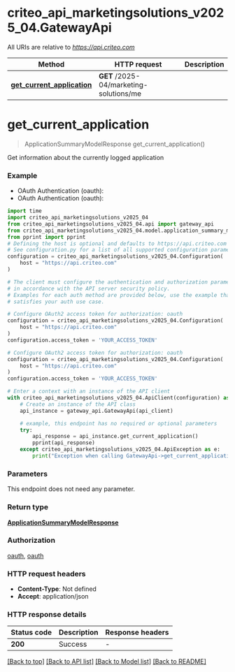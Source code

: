 # criteo_api_marketingsolutions_v2025_04.GatewayApi

All URIs are relative to *https://api.criteo.com*

Method | HTTP request | Description
------------- | ------------- | -------------
[**get_current_application**](GatewayApi.md#get_current_application) | **GET** /2025-04/marketing-solutions/me | 


# **get_current_application**
> ApplicationSummaryModelResponse get_current_application()



Get information about the currently logged application

### Example

* OAuth Authentication (oauth):
* OAuth Authentication (oauth):

```python
import time
import criteo_api_marketingsolutions_v2025_04
from criteo_api_marketingsolutions_v2025_04.api import gateway_api
from criteo_api_marketingsolutions_v2025_04.model.application_summary_model_response import ApplicationSummaryModelResponse
from pprint import pprint
# Defining the host is optional and defaults to https://api.criteo.com
# See configuration.py for a list of all supported configuration parameters.
configuration = criteo_api_marketingsolutions_v2025_04.Configuration(
    host = "https://api.criteo.com"
)

# The client must configure the authentication and authorization parameters
# in accordance with the API server security policy.
# Examples for each auth method are provided below, use the example that
# satisfies your auth use case.

# Configure OAuth2 access token for authorization: oauth
configuration = criteo_api_marketingsolutions_v2025_04.Configuration(
    host = "https://api.criteo.com"
)
configuration.access_token = 'YOUR_ACCESS_TOKEN'

# Configure OAuth2 access token for authorization: oauth
configuration = criteo_api_marketingsolutions_v2025_04.Configuration(
    host = "https://api.criteo.com"
)
configuration.access_token = 'YOUR_ACCESS_TOKEN'

# Enter a context with an instance of the API client
with criteo_api_marketingsolutions_v2025_04.ApiClient(configuration) as api_client:
    # Create an instance of the API class
    api_instance = gateway_api.GatewayApi(api_client)

    # example, this endpoint has no required or optional parameters
    try:
        api_response = api_instance.get_current_application()
        pprint(api_response)
    except criteo_api_marketingsolutions_v2025_04.ApiException as e:
        print("Exception when calling GatewayApi->get_current_application: %s\n" % e)
```


### Parameters
This endpoint does not need any parameter.

### Return type

[**ApplicationSummaryModelResponse**](ApplicationSummaryModelResponse.md)

### Authorization

[oauth](../README.md#oauth), [oauth](../README.md#oauth)

### HTTP request headers

 - **Content-Type**: Not defined
 - **Accept**: application/json


### HTTP response details

| Status code | Description | Response headers |
|-------------|-------------|------------------|
**200** | Success |  -  |

[[Back to top]](#) [[Back to API list]](../README.md#documentation-for-api-endpoints) [[Back to Model list]](../README.md#documentation-for-models) [[Back to README]](../README.md)

